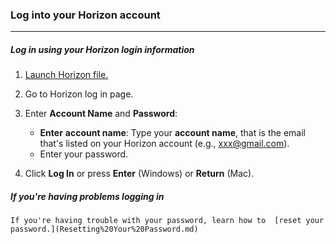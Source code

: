 ### Log into your Horizon account
__________________________________
##### Log in using your Horizon login information

1. [Launch Horizon file.](Launching%20Horizon%20File.md)

2. Go to Horizon log in page.

3. Enter **Account Name** and **Password**:

    - **Enter** **account name**: Type your **account name**, that is the email that's listed on your Horizon account (e.g., xxx@gmail.com).
    - Enter your password. 

4. Click **Log In** or press **Enter** (Windows) or **Return** (Mac). 
##### If you're having problems logging in

    If you're having trouble with your password, learn how to  [reset your password.](Resetting%20Your%20Password.md)

